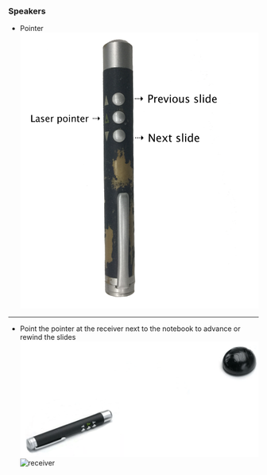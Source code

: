 ### Speakers
* Pointer
![pointer](images/1082631380-pointer_english.png)
----------------------


* Point the pointer at the receiver next to the notebook to advance or rewind the slides
![Point the pointer at the receiver](images/2439232385-puntero-laser-usb-inalambrico-para-presentaciones-d_nq_np_659883-mec25923434575_082017-f.png)
![receiver](images/4240775973-IMG_0114.JPG)
